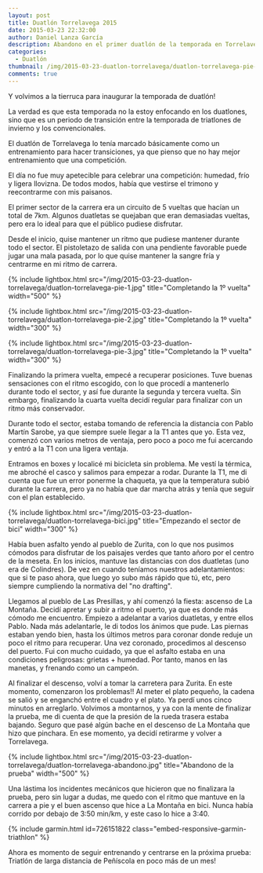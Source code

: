 ```yaml
---
layout: post
title: Duatlón Torrelavega 2015
date: 2015-03-23 22:32:00
author: Daniel Lanza García
description: Abandono en el primer duatlón de la temporada en Torrelavega debido a problemas mecánicos y posteriormente un pinchazo en la rueda trasera.
categories:
  - Duatlón
thumbnail: /img/2015-03-23-duatlon-torrelavega/duatlon-torrelavega-pie-1.jpg
comments: true
---
```


Y volvimos a la tierruca para inaugurar la temporada de duatlón!

La verdad es que esta temporada no la estoy enfocando en los duatlones, sino que es un periodo de transición entre la temporada de triatlones de invierno y los convencionales.

El duatlón de Torrelavega lo tenía marcado básicamente como un entrenamiento para hacer transiciones, ya que pienso que no hay mejor entrenamiento que una competición.

El día no fue muy apetecible para celebrar una competición: humedad, frío y ligera llovizna. De todos modos, había que vestirse el trimono y reecontrarme con mis paisanos.

El primer sector de la carrera era un circuito de 5 vueltas que hacían un total de 7km. Algunos duatletas se quejaban que eran demasiadas vueltas, pero era lo ideal para que el público pudiese disfrutar.

Desde el inicio, quise mantener un ritmo que pudiese mantener durante todo el sector. El pistoletazo de salida con una pendiente favorable puede jugar una mala pasada, por lo que quise mantener la sangre fría y centrarme en mi ritmo de carrera.

{% include lightbox.html src="/img/2015-03-23-duatlon-torrelavega/duatlon-torrelavega-pie-1.jpg" title="Completando la 1º vuelta" width="500" %}

{% include lightbox.html src="/img/2015-03-23-duatlon-torrelavega/duatlon-torrelavega-pie-2.jpg" title="Completando la 1º vuelta" width="300" %}

{% include lightbox.html src="/img/2015-03-23-duatlon-torrelavega/duatlon-torrelavega-pie-3.jpg" title="Completando la 1º vuelta" width="300" %}

Finalizando la primera vuelta, empecé a recuperar posiciones. Tuve buenas sensaciones con el ritmo escogido, con lo que procedí a mantenerlo durante todo el sector, y así fue durante la segunda y tercera vuelta. Sin embargo, finalizando la cuarta vuelta decidí regular para finalizar con un ritmo más conservador.

Durante todo el sector, estaba tomando de referencia la distancia con Pablo Martín Sarobe, ya que siempre suele llegar a la T1 antes que yo. Esta vez, comenzó con varios metros de ventaja, pero poco a poco me fui acercando y entró a la T1 con una ligera ventaja.

Entramos en boxes y localicé mi bicicleta sin problema. Me vestí la térmica, me abroché el casco y salimos para empezar a rodar. Durante la T1, me di cuenta que fue un error ponerme la chaqueta, ya que la temperatura subió durante la carrera, pero ya no había que dar marcha atrás y tenía que seguir con el plan establecido.

{% include lightbox.html src="/img/2015-03-23-duatlon-torrelavega/duatlon-torrelavega-bici.jpg" title="Empezando el sector de bici" width="300" %}

Había buen asfalto yendo al pueblo de Zurita, con lo que nos pusimos cómodos para disfrutar de los paisajes verdes que tanto añoro por el centro de la meseta. En los inicios, mantuve las distancias con dos duatletas (uno era de Colindres). De vez en cuando teníamos nuestros adelantamientos: que si te paso ahora, que luego yo subo más rápido que tú, etc, pero siempre cumpliendo la normativa del "no drafting".

Llegamos al pueblo de Las Presillas, y ahí comenzó la fiesta: ascenso de La Montaña. Decidí apretar y subir a ritmo el puerto, ya que es donde más cómodo me encuentro. Empiezo a adelantar a varios duatletas, y entre ellos Pablo. Nada más adelantarle, le di todos los ánimos que pude. Las piernas estaban yendo bien, hasta los últimos metros para coronar donde reduje un poco el ritmo para recuperar. Una vez coronado, procedimos al descenso del puerto. Fui con mucho cuidado, ya que el asfalto estaba en una condiciones peligrosas: grietas + humedad. Por tanto, manos en las manetas, y frenando como un campeón.

Al finalizar el descenso, volví a tomar la carretera para Zurita. En este momento, comenzaron los problemas!! Al meter el plato pequeño, la cadena se salió y se enganchó entre el cuadro y el plato. Ya perdí unos cinco minutos en arreglarlo. Volvimos a montarnos, y ya con la mente de finalizar la prueba, me di cuenta de que la presión de la rueda trasera estaba bajando. Seguro que pasé algún bache en el descenso de La Montaña que hizo que pinchara. En ese momento, ya decidí retirarme y volver a Torrelavega.

{% include lightbox.html src="/img/2015-03-23-duatlon-torrelavega/duatlon-torrelavega-abandono.jpg" title="Abandono de la prueba" width="500" %}

Una lástima los incidentes mecánicos que hicieron que no finalizara la prueba, pero sin lugar a dudas, me quedo con el ritmo que mantuve en la carrera a pie y el buen ascenso que hice a La Montaña en bici. Nunca había corrido por debajo de 3:50 min/km, y este caso lo hice a 3:40.

{% include garmin.html id=726151822 class="embed-responsive-garmin-triathlon" %}

Ahora es momento de seguir entrenando y centrarse en la próxima prueba: Triatlón de larga distancia de Peñíscola en poco más de un mes!
